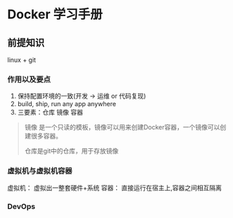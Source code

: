 # Docker 学习手册

## 前提知识

linux + git

### 作用以及要点

1. 保持配置环境的一致(开发 $\rightarrow$ 运维 or 代码复现)
2. build, ship, run any app anywhere
3. 三要素：仓库 镜像 容器
> 镜像 是一个只读的模板，镜像可以用来创建Docker容器，一个镜像可以创建很多容器。
>
> 仓库是git中的仓库，用于存放镜像

### 虚拟机与虚拟机容器
虚拟机： 虚拟出一整套硬件+系统
容器： 直接运行在宿主上,容器之间相互隔离

### DevOps 
